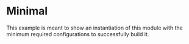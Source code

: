 # Minimal

This example is meant to show an instantiation of this module with the minimum required configurations to successfully build it.
